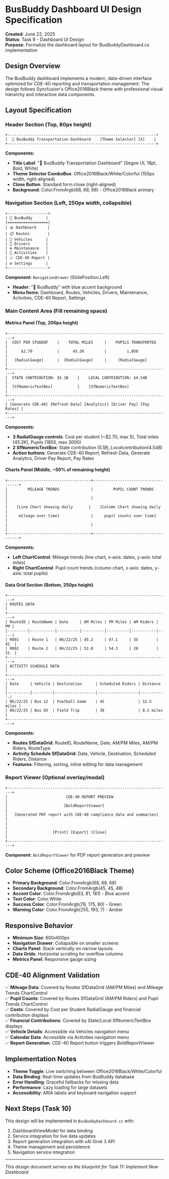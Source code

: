 # BusBuddy Dashboard UI Design Specification

**Created**: June 22, 2025  
**Status**: Task 9 - Dashboard UI Design  
**Purpose**: Formalize the dashboard layout for BusBuddyDashboard.cs implementation

## Design Overview

The BusBuddy dashboard implements a modern, data-driven interface optimized for CDE-40 reporting and transportation management. The design follows Syncfusion's Office2016Black theme with professional visual hierarchy and interactive data components.

## Layout Specification

### Header Section (Top, 80px height)
```
+------------------------------------------------------------------+
|  🚌 BusBuddy Transportation Dashboard    [Theme Selector] [X]    |
+------------------------------------------------------------------+
```

**Components:**
- **Title Label**: "🚌 BusBuddy Transportation Dashboard" (Segoe UI, 18pt, Bold, White)
- **Theme Selector ComboBox**: Office2016Black/White/Colorful (150px width, right-aligned)  
- **Close Button**: Standard form close (right-aligned)
- **Background**: Color.FromArgb(68, 68, 68) - Office2016Black primary

### Navigation Section (Left, 250px width, collapsible)
```
+------------------+
| 🚌 BusBuddy      |
|==================|
| 📊 Dashboard     |
| 📋 Routes        |
| 🚌 Vehicles      |
| 👤 Drivers       |
| ⚙️ Maintenance   |
| 📅 Activities    |
| 📈 CDE-40 Report |
| ⚙️ Settings      |
+------------------+
```

**Component**: `NavigationDrawer` (SlidePosition.Left)
- **Header**: "🚌 BusBuddy" with blue accent background
- **Menu Items**: Dashboard, Routes, Vehicles, Drivers, Maintenance, Activities, CDE-40 Report, Settings

### Main Content Area (Fill remaining space)

#### Metrics Panel (Top, 200px height)
```
+------------------------------------------------------------------------+
|  COST PER STUDENT    |    TOTAL MILES     |    PUPILS TRANSPORTED    |
|      $2.70           |      45.2K         |         1,850            |
|   [RadialGauge]      |  [RadialGauge]     |     [RadialGauge]        |
+------------------------------------------------------------------------+
|  STATE CONTRIBUTION: $5.1B    |    LOCAL CONTRIBUTION: $4.54B         |
|  [SfNumericTextBox]           |    [SfNumericTextBox]                  |
+------------------------------------------------------------------------+
| [Generate CDE-40] [Refresh Data] [Analytics] [Driver Pay] [Pay Rates] |
+------------------------------------------------------------------------+
```

**Components:**
- **3 RadialGauge controls**: Cost per student (~$2.70, max 5), Total miles (45.2K), Pupils (1850, max 3000)
- **2 SfNumericTextBox**: State contribution ($5.1B), Local contribution ($4.54B)  
- **Action buttons**: Generate CDE-40 Report, Refresh Data, Generate Analytics, Driver Pay Report, Pay Rates

#### Charts Panel (Middle, ~50% of remaining height)
```
+-------------------------------------+-------------------------------------+
|         MILEAGE TRENDS              |         PUPIL COUNT TRENDS          |
|                                     |                                     |
|    [Line Chart showing daily       |    [Column Chart showing daily     |
|     mileage over time]              |     pupil counts over time]        |
|                                     |                                     |
+-------------------------------------+-------------------------------------+
```

**Components:**
- **Left ChartControl**: Mileage trends (line chart, x-axis: dates, y-axis: total miles)
- **Right ChartControl**: Pupil count trends (column chart, x-axis: dates, y-axis: total pupils)

#### Data Grid Section (Bottom, 250px height)
```
+------------------------------------------------------------------------+
| ROUTES DATA                                                           |
+------------------------------------------------------------------------+
| RouteID | RouteName | Date     | AM Miles | PM Miles | AM Riders | PM |
|---------|-----------|----------|----------|----------|-----------|-----|
| R001    | Route 1   | 06/22/25 | 45.2     | 47.1     | 35        | 42  |
| R002    | Route 2   | 06/22/25 | 52.8     | 54.3     | 28        | 31  |
+------------------------------------------------------------------------+
| ACTIVITY SCHEDULE DATA                                                |
+------------------------------------------------------------------------+
| Date     | Vehicle | Destination      | Scheduled Riders | Distance   |
|----------|---------|------------------|------------------|------------|
| 06/22/25 | Bus 12  | Football Game    | 45               | 12.5 miles |
| 06/22/25 | Bus 03  | Field Trip       | 38               | 8.2 miles  |
+------------------------------------------------------------------------+
```

**Components:**
- **Routes SfDataGrid**: RouteID, RouteName, Date, AM/PM Miles, AM/PM Riders, RouteType
- **Activity Schedule SfDataGrid**: Date, Vehicle, Destination, Scheduled Riders, Distance
- **Features**: Filtering, sorting, inline editing for data management

### Report Viewer (Optional overlay/modal)
```
+------------------------------------------------------------------------+
|                          CDE-40 REPORT PREVIEW                        |
|                         [BoldReportViewer]                            |
|   [Generated PDF report with CDE-40 compliance data and summaries]    |
|                                                                        |
|                    [Print] [Export] [Close]                           |
+------------------------------------------------------------------------+
```

**Component**: `BoldReportViewer` for PDF report generation and preview

## Color Scheme (Office2016Black Theme)

- **Primary Background**: Color.FromArgb(68, 68, 68)
- **Secondary Background**: Color.FromArgb(45, 45, 48)  
- **Accent Color**: Color.FromArgb(63, 81, 181) - Blue accent
- **Text Color**: Color.White
- **Success Color**: Color.FromArgb(76, 175, 80) - Green
- **Warning Color**: Color.FromArgb(255, 193, 7) - Amber

## Responsive Behavior

- **Minimum Size**: 800x600px
- **Navigation Drawer**: Collapsible on smaller screens
- **Charts Panel**: Stack vertically on narrow layouts
- **Data Grids**: Horizontal scrolling for overflow columns
- **Metrics Panel**: Responsive gauge sizing

## CDE-40 Alignment Validation

✅ **Mileage Data**: Covered by Routes SfDataGrid (AM/PM Miles) and Mileage Trends ChartControl  
✅ **Pupil Counts**: Covered by Routes SfDataGrid (AM/PM Riders) and Pupil Trends ChartControl  
✅ **Costs**: Covered by Cost per Student RadialGauge and financial contribution displays  
✅ **Financial Contributions**: Covered by State/Local SfNumericTextBox displays  
✅ **Vehicle Details**: Accessible via Vehicles navigation menu  
✅ **Calendar Data**: Accessible via Activities navigation menu  
✅ **Report Generation**: CDE-40 Report button triggers BoldReportViewer  

## Implementation Notes

- **Theme Toggle**: Live switching between Office2016Black/White/Colorful
- **Data Binding**: Real-time updates from BusBuddy database
- **Error Handling**: Graceful fallbacks for missing data
- **Performance**: Lazy loading for large datasets
- **Accessibility**: ARIA labels and keyboard navigation support

## Next Steps (Task 10)

This design will be implemented in `BusBuddyDashboard.cs` with:
1. DashboardViewModel for data binding
2. Service integration for live data updates  
3. Report generation integration with xAI Grok 3 API
4. Theme management and persistence
5. Navigation service integration

---
*This design document serves as the blueprint for Task 11: Implement New Dashboard*
